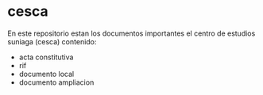 # cesca
En este repositorio estan los documentos importantes el centro de estudios suniaga (cesca)
contenido:
* acta constitutiva
* rif
* documento local
* documento ampliacion
